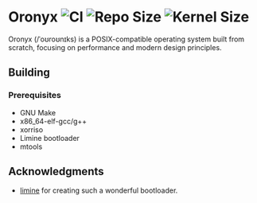 Oronyx ![CI](https://github.com/oronyx/oronyx/actions/workflows/build.yml/badge.svg) ![Repo Size](https://img.shields.io/github/repo-size/oronyx/oronyx) ![Kernel Size](https://img.shields.io/badge/Kernel%20Size-919KB-blue)
====

Oronyx (/ˈoʊroʊnɪks) is a POSIX-compatible operating system built from scratch, focusing on performance and modern
design principles.

## Building

### Prerequisites

- GNU Make
- x86_64-elf-gcc/g++
- xorriso
- Limine bootloader
- mtools

## Acknowledgments

- [limine](https://github.com/limine-bootloader/limine) for creating such a wonderful bootloader.